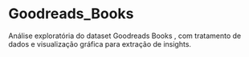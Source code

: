 # Goodreads_Books
Análise exploratória do dataset Goodreads Books , com tratamento de dados e visualização gráfica para extração de insights.
